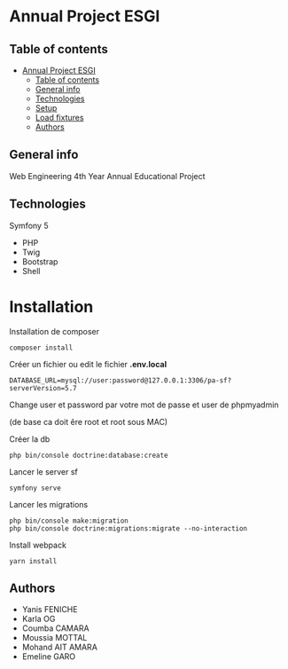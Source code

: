 # Annual Project ESGI

## Table of contents

- [Annual Project ESGI](#annual-project-esgi)
  - [Table of contents](#table-of-contents)
  - [General info](#general-info)
  - [Technologies](#technologies)
  - [Setup](#setup)
  - [Load fixtures](#load-fixtures)
  - [Authors](#authors)

## General info

Web Engineering 4th Year Annual Educational Project

## Technologies

Symfony 5

- PHP
- Twig
- Bootstrap
- Shell

# Installation

Installation de composer

```
composer install
```

Créer un fichier ou edit le fichier **.env.local**

```
DATABASE_URL=mysql://user:password@127.0.0.1:3306/pa-sf?serverVersion=5.7
```

Change user et password par votre mot de passe et user de phpmyadmin

(de base ca doit êre root et root sous MAC)

Créer la db

```
php bin/console doctrine:database:create
```

Lancer le server sf

```
symfony serve
```

Lancer les migrations

```
php bin/console make:migration
php bin/console doctrine:migrations:migrate --no-interaction
```

Install webpack

```
yarn install
```

## Authors

- Yanis FENICHE
- Karla OG
- Coumba CAMARA
- Moussia MOTTAL
- Mohand AIT AMARA
- Emeline GARO
